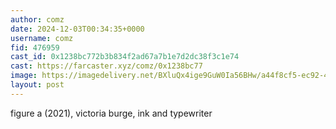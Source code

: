 ```yaml
---
author: comz
date: 2024-12-03T00:34:35+0000
username: comz
fid: 476959
cast_id: 0x1238bc772b3b834f2ad67a7b1e7d2dc38f3c1e74
cast: https://farcaster.xyz/comz/0x1238bc77
image: https://imagedelivery.net/BXluQx4ige9GuW0Ia56BHw/a44f8cf5-ec92-45aa-352b-56673356cc00/original
layout: post
---
```


figure a (2021), victoria burge, ink and typewriter

<img src='https://imagedelivery.net/BXluQx4ige9GuW0Ia56BHw/a44f8cf5-ec92-45aa-352b-56673356cc00/original' alt='' referrerpolicy='no-referrer'/>
